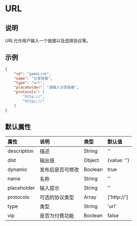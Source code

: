 # URL

## 说明

URL允许用户输入一个链接以及选择协议等。

## 示例

```json
{
    "id": "gameLink",
    "name": "分享链接",
    "type": "url",
    "placeholder": "请输入分享链接",
    "protocols": [
        "http://",
        "https://"
    ]
}
```

## 默认属性

属性 | 说明 | 类型 | 默认值
:-- | :-- | :-- | :--
description | 描述 | String | ''
dist | 输出值 | Object | {value: ''}
dynamic | 发布后是否可修改 | Boolean | true
name | 名称 | String | ''
placeholder | 输入提示 | String | ''
protocols | 可选的协议类型 | Array | ['http://']
type | 类型 | String | 'url'
vip | 是否为付费功能 | Boolean | false